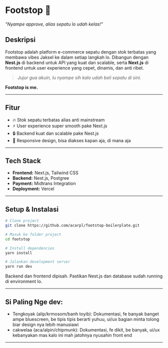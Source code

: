 # Footstop 👟

*"Nyampe approve, alias sepatu lo udah kelas!"*

## Deskripsi

Footstop adalah platform e-commerce sepatu dengan stok terbatas yang membawa vibes Jaksel ke dalam setiap langkah lo. Dibangun dengan **Nest.js** di backend untuk API yang kuat dan scalable, serta **Next.js** di frontend untuk user experience yang cepet, dinamis, dan anti ribet.

> *Jujur gua akuin, lu nyampe sih kalo udah beli sepatu di sini.*

**Footstop is me.**

---

## Fitur

* 🔥 Stok sepatu terbatas alias anti mainstream
* ⚡ User experience super smooth pake Next.js
* 🔒 Backend kuat dan scalable pake Nest.js
* 📱 Responsive design, bisa diakses kapan aja, di mana aja

---

## Tech Stack

* **Frontend:** Next.js, Tailwind CSS
* **Backend:** Nest.js, Postgree
* **Payment:** Midtrans Integration
* **Deployment:** Vercel

---

## Setup & Instalasi

```bash
# Clone project
git clone https://github.com/acarpl/footstop-boilerplate.git

# Masuk ke folder project
cd footstop

# Install dependencies
yarn install

# Jalankan development server
yarn run dev
```

Backend dan frontend dipisah. Pastikan Nest.js dan database sudah running di environment lo.

---

## Si Paling Nge dev:

* Tengkoyak (alip/krmosom/banh toyib): Dokumentasi, fe banyak banget ampe bluescreen, be tipis tipis berarti yuhuu, ui/ux bagian minta tolong biar design nya lebih manusiawi
* cakwelaa (aca/alpin/chipmunk): Dokumentasi, fe dikit, be banyak, ui/ux kebanyakan mas kalo ini mah jatohnya nyusahin front end

---
